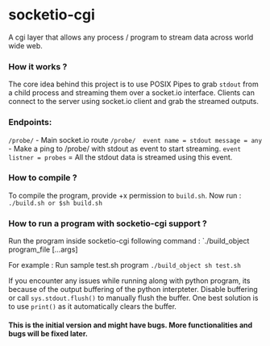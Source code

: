# socketio-cgi
A cgi layer that allows any process / program to stream data across world wide web.


### How it works ?
The core idea behind this project is to use POSIX Pipes to grab `stdout` from a child process and streaming them over a socket.io interface.
Clients can connect to the server using socket.io client and grab the streamed outputs.

### Endpoints:

`/probe/` - Main socket.io route
`/probe/  event name = stdout message = any` - Make a ping to /probe/ with stdout as event to start streaming.
`event listner = probes` = All the stdout data is streamed using this event.

### How to compile ?

To compile the program, provide +x permission to `build.sh`. Now run :
`./build.sh or $sh build.sh`

### How to run a program with socketio-cgi support ?
Run the program inside socketio-cgi following command : 
`./build_object program_file [...args]

For example : Run sample test.sh program
`./build_object sh test.sh`

If you encounter any issues while running along with python program, its because of the output buffering of the python interpteter.
Disable buffering or call `sys.stdout.flush()` to manually flush the buffer. One best solution is to use `print()` as it automatically
clears the buffer.

#### This is the initial version and might have bugs. More functionalities and bugs will be fixed later.
